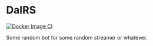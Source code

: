 # DaIRS
[![Docker Image CI](https://github.com/DerBaum941/DaIRS/actions/workflows/docker-image.yml/badge.svg)](https://github.com/DerBaum941/DaIRS/actions/workflows/docker-image.yml)


Some random bot for some random streamer or whatever.
